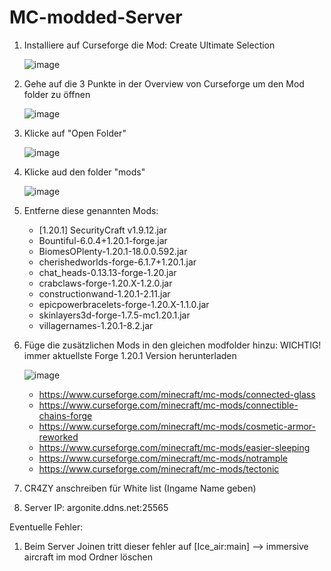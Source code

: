 # MC-modded-Server

1. Installiere auf Curseforge die Mod: Create Ultimate Selection

   ![image](https://github.com/user-attachments/assets/db972bf1-623c-44b1-89c3-af058fe5181f)
3. Gehe auf die 3 Punkte in der Overview von Curseforge um den Mod folder zu öffnen

   ![image](https://github.com/user-attachments/assets/7da3e56c-0d57-4986-91e9-3d8273e75285)
4. Klicke auf "Open Folder"

   ![image](https://github.com/user-attachments/assets/ebaed7f8-a3fa-4aa1-8a6d-6759b75ecfae)
5. Klicke aud den folder "mods"

   ![image](https://github.com/user-attachments/assets/1c8d722d-586d-420d-9b2c-f6eb22d87125)
6. Entferne diese genannten Mods:
   - [1.20.1] SecurityCraft v1.9.12.jar
   - Bountiful-6.0.4+1.20.1-forge.jar
   - BiomesOPlenty-1.20.1-18.0.0.592.jar
   - cherishedworlds-forge-6.1.7+1.20.1.jar
   - chat_heads-0.13.13-forge-1.20.jar
   - crabclaws-forge-1.20.X-1.2.0.jar
   - constructionwand-1.20.1-2.11.jar
   - epicpowerbracelets-forge-1.20.X-1.1.0.jar
   - skinlayers3d-forge-1.7.5-mc1.20.1.jar
   - villagernames-1.20.1-8.2.jar
  
7. Füge die zusätzlichen Mods in den gleichen modfolder hinzu: WICHTIG! immer aktuellste Forge 1.20.1 Version herunterladen

   ![image](https://github.com/user-attachments/assets/ed24c71e-be7f-4c90-81ef-4ca9d1656f98)

   - https://www.curseforge.com/minecraft/mc-mods/connected-glass
   - https://www.curseforge.com/minecraft/mc-mods/connectible-chains-forge
   - https://www.curseforge.com/minecraft/mc-mods/cosmetic-armor-reworked
   - https://www.curseforge.com/minecraft/mc-mods/easier-sleeping
   - https://www.curseforge.com/minecraft/mc-mods/notrample
   - https://www.curseforge.com/minecraft/mc-mods/tectonic


9. CR4ZY anschreiben für White list (Ingame Name geben)

10. Server IP: argonite.ddns.net:25565

Eventuelle Fehler:

1. Beim Server Joinen tritt dieser fehler auf [Ice_air:main] --> immersive aircraft im mod Ordner löschen

   


